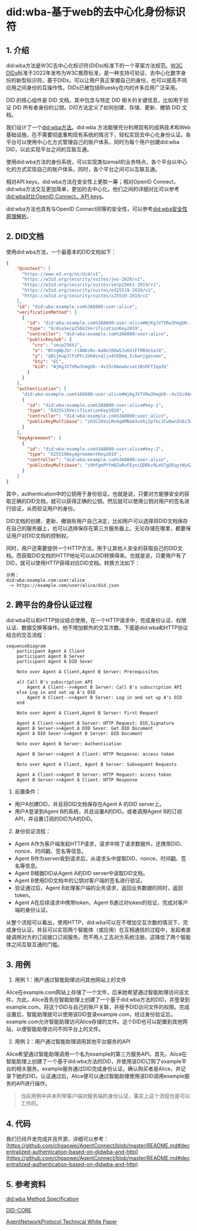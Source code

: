 # did:wba-基于web的去中心化身份标识符

## 1. 介绍

did:wba方法是W3C去中心化标识符(DIDs)标准下的一个草案方法规范。[W3C DIDs](https://www.w3.org/TR/did-core/)标准于2022年发布为W3C推荐标准，是一种支持可验证、去中心化数字身份的新型标识符。基于DIDs，可以让用户真正掌握自己的身份，也可以提高不同应用之间身份的互操作性。DIDs已被包括Bluesky在内的许多应用广泛采用。

DID 的核心组件是 DID 文档，其中包含与特定 DID 相关的关键信息，比如用于验证 DID 所有者身份的公钥。DID方法定义了如何创建、存储、更新、撤销 DID 文档。

我们设计了一个[did:wba方法](/chinese/03-did:wba方法规范.md)。did:wba 方法能够充分利用现有的成熟技术和Web基础设施，在不需要彻底重构现有系统的情况下，轻松实现去中心化身份认证。各平台可以使用中心化方式管理自己的账户体系，同时为每个用户创建did:wba DID，以此实现平台之间的互联互通。

使用did:wba方法的身份系统，可以实现类似email的业务特点，各个平台以中心化的方式实现自己的账户体系，同时，各个平台之间可以互联互通。

相对API keys，did:wba方法在安全性上更胜一筹；相对OpenID Connect，did:wba方法交互更加简单，更加的去中心化。他们之间的详细对比可以参考[did:wba对比OpenID Connect、API keys](/blogs/cn/did:wba对比OpenID%20Connect、API%20keys.md)。

did:wba方法也具有与OpenID Connect同等的安全性，可以参考[did:wba安全性原理解析](/blogs/cn/did:wba安全性原理解析.md)。

## 2. DID文档

使用did:wba方法，一个最基本的DID文档如下：

```json
{
    "@context": [
      "https://www.w3.org/ns/did/v1",
      "https://w3id.org/security/suites/jws-2020/v1",
      "https://w3id.org/security/suites/secp256k1-2019/v1",
      "https://w3id.org/security/suites/ed25519-2020/v1",
      "https://w3id.org/security/suites/x25519-2019/v1"
    ],
    "id": "did:wba:example.com%3A8800:user:alice",
    "verificationMethod": [
      {
        "id": "did:wba:example.com%3A8800:user:alice#WjKgJV7VRw3hmgU6--4v15c0Aewbcvat1BsRFTIqa5Q",
        "type": "EcdsaSecp256k1VerificationKey2019",
        "controller": "did:wba:example.com%3A8800:user:alice",
        "publicKeyJwk": {
          "crv": "secp256k1",
          "x": "NtngWpJUr-rlNNbs0u-Aa8e16OwSJu6UiFf0Rdo1oJ4",
          "y": "qN1jKupJlFsPFc1UkWinqljv4YE0mq_Ickwnjgasvmo",
          "kty": "EC",
          "kid": "WjKgJV7VRw3hmgU6--4v15c0Aewbcvat1BsRFTIqa5Q"
        }
      }
    ],
    "authentication": [
      "did:wba:example.com%3A8800:user:alice#WjKgJV7VRw3hmgU6--4v15c0Aewbcvat1BsRFTIqa5Q",
      {
        "id": "did:wba:example.com%3A8800:user:alice#key-1",
        "type": "Ed25519VerificationKey2020",
        "controller": "did:wba:example.com%3A8800:user:alice",
        "publicKeyMultibase": "zH3C2AVvLMv6gmMNam3uVAjZpfkcJCwDwnZn6z3wXmqPV"
      }
    ],
    "keyAgreement": [
      {
        "id": "did:wba:example.com%3A8800:user:alice#key-2",
        "type": "X25519KeyAgreementKey2019", 
        "controller": "did:wba:example.com%3A8800:user:alice",
        "publicKeyMultibase": "z9hFgmPVfmBZwRvFEyniQDBkz9LmV7gDEqytWyGZLmDXE"
      }
    ]
}
```

其中，authentication中的公钥用于身份验证。也就是说，只要对方能够安全的获取正确的DID文档，就可以获得正确的公钥。然后就可以使用公钥对用户的签名进行验证，从而验证用户的身份。

DID文档的创建、更新、撤销有用户自己决定，比如用户可以选择将DID文档保存在自己的服务器上，也可以选择保存在第三方服务器上。无论存储在哪里，都要保证用户对DID文档的控制权。

同时，用户还需要提供一个HTTP方法，用于让其他人安全的获取自己的DID文档。而获取DID文档的HTTP地址可以从DID转换得来。也就是说，只要用户有了DID，就可以使用HTTP获得对应DID文档。转换方法如下：

```plaintext
示例：
did:wba:example.com:user:alice
 -> https://example.com/user/alice/did.json
```

## 2. 跨平台的身份认证过程

did:wba可以和HTTP协议结合使用，在一个HTTP请求中，完成身份认证、权限认证、数据交换等操作。他不增加额外的交互次数。下面是did:wba和HTTP协议结合的交互流程：

```mermaid
sequenceDiagram
    participant Agent A Client
    participant Agent B Server 
    participant Agent A DID Sever

    Note over Agent A Client,Agent B Server: Prerequisites

    alt Call B's subscription API
        Agent A Client-->>Agent B Server: Call B's subscription API
    else Log in and set up A's DID
        Agent A Client-->>Agent B Server: Log in and set up A's DID
    end

    Note over Agent A Client,Agent B Server: First Request

    Agent A Client->>Agent B Server: HTTP Request: DID,Signature
    Agent B Server->>Agent A DID Sever: Get DID Document
    Agent A DID Sever->>Agent B Server: DID Document

    Note over Agent B Server: Authentication

    Agent B Server->>Agent A Client: HTTP Response: access token

    Note over Agent A Client, Agent B Server: Subsequent Requests

    Agent A Client->>Agent B Server: HTTP Request: access token
    Agent B Server->>Agent A Client: HTTP Response
```



1. 前置条件：
  - 用户A创建DID，并且将DID文档保存在Agent A 的DID server上。
  - 用户A登录到Agent B的系统，并且设置A的DID。或者调用Agent B的订阅API，并设置订阅的DID为A的DID。

2. 身份验证流程：
- Agent A作为客户端发起HTTP请求，请求中除了请求数据外，还携带DID、nonce、时间戳、签名等信息。
- Agent B作为server收到请求后，从请求头中提取DID、nonce、时间戳、签名等信息。
- Agent B根据DID从Agent A的DID server中读取DID文档。
- Agent B使用DID文档中的公钥对客户端的签名进行验证。
- 验证通过后，Agent B处理客户端的业务请求，返回业务数据的同时，返回token。
- Agent A在后续请求中携带token，Agent B通过对token的验证，完成对客户端的身份认证。

从整个流程可以看出，使用HTTP，did:wba可以在不增加交互次数的情况下，完成身份认证。并且可以实现两个智能体（或应用）在互相通信的过程中，发起者直接调用对方的订阅接口订阅服务。而不用人工去对方系统注册。这降低了两个智能体之间互联互通的门槛。

## 3. 用例


1. 用例 1：用户通过智能助理访问其他网站上的文件

Alice在example.com网站上存储了一个文件，后来她希望通过智能助理访问该文件。为此，Alice首先在智能助理上创建了一个基于did:wba方法的DID，并登录到example.com，将这个DID与自己的账户关联，并授予DID访问文件的权限。完成设置后，智能助理就可以使用该DID登录example.com，经过身份验证后，example.com允许智能助理访问Alice存储的文件。这个DID也可以配置到其他网站，以便智能助理访问不同平台上的文件。

2. 用例 2：用户通过智能助理调用其他平台服务的API

Alice希望通过智能助理调用一个名为example的第三方服务API。首先，Alice在智能助理上创建了一个基于did:wba方法的DID，并使用该DID订购了example平台的相关服务。example服务通过DID完成身份认证，确认购买者是Alice，并记录下她的DID。认证通过后，Alice便可以通过智能助理使用该DID调用example服务的API进行操作。

> 当前用例中并未列举客户端对服务端的身份认证，事实上这个流程也是可以工作的。


## 4. 代码

我们已经开发完成并且开源，详细可以参考：[https://github.com/chgaowei/AgentConnect/blob/master/README.md#decentralized-authentication-based-on-didwba-and-http](https://github.com/chgaowei/AgentConnect/blob/master/README.md#decentralized-authentication-based-on-didwba-and-http)

## 5. 参考资料

[did:wba Method Specification](https://github.com/chgaowei/AgentNetworkProtocol/blob/main/chinese/03-did%3Awba%E6%96%B9%E6%B3%95%E8%A7%84%E8%8C%83.md)

[DID-CORE](https://www.w3.org/TR/did-core/)

[AgentNetworkProtocol Technical White Paper](https://github.com/chgaowei/AgentNetworkProtocol/blob/main/chinese/01-AgentNetworkProtocol%E6%8A%80%E6%9C%AF%E7%99%BD%E7%9A%AE%E4%B9%A6.md)
